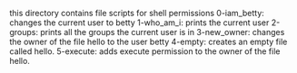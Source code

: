 this directory contains file scripts for shell permissions
0-iam_betty: changes the current user to betty
1-who_am_i:  prints the current user
2-groups: prints all the groups the current user is in
3-new_owner: changes the owner of the file hello to the user betty
4-empty: creates an empty file called hello.
5-execute: adds execute permission to the owner of the file hello.
